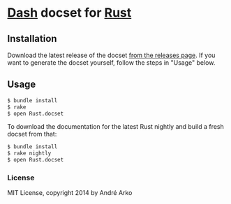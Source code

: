 # [Dash](http://kapeli.com/dash) docset for [Rust](http://rust-lang.org)

## Installation

Download the latest release of the docset [from the releases page](https://github.com/indirect/dash-rust/releases). If you want to generate the docset yourself, follow the steps in "Usage" below.

## Usage

```bash
$ bundle install
$ rake
$ open Rust.docset
```

To download the documentation for the latest Rust nightly and build a
fresh docset from that:

```bash
$ bundle install
$ rake nightly
$ open Rust.docset
```

### License

MIT License, copyright 2014 by André Arko

